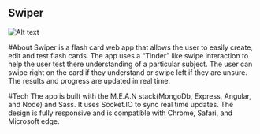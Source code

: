 ## Swiper
![Alt text](/Design/demo.gif?raw=true)

#About
Swiper is a flash card web app that allows the user to easily create, edit and test flash cards. The app uses a “Tinder” like swipe interaction to help the user test there understanding of a particular subject. The user can swipe right on the card if they understand or swipe left if they are unsure. The results and progress are updated in real time.

#Tech
The app is built with the M.E.A.N stack(MongoDb, Express, Angular, and Node) and Sass. It uses Socket.IO to sync real time updates. The design is fully responsive and is compatible with Chrome, Safari, and Microsoft edge.
